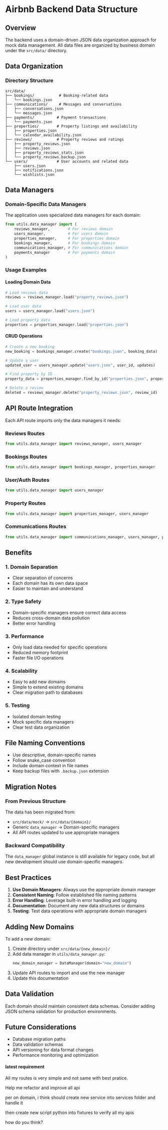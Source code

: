 # Airbnb Backend Data Structure

## Overview

The backend uses a domain-driven JSON data organization approach for mock data management. All data files are organized by business domain under the `src/data/` directory.

## Data Organization

### Directory Structure

```
src/data/
├── bookings/           # Booking-related data
│   └── bookings.json
├── communications/     # Messages and conversations
│   ├── conversations.json
│   └── messages.json
├── payments/          # Payment transactions
│   └── payments.json
├── properties/        # Property listings and availability
│   ├── properties.json
│   └── calendar_availability.json
├── reviews/           # Property reviews and ratings
│   ├── property_reviews.json
│   ├── reviews.json
│   ├── property_reviews_stats.json
│   └── property_reviews.backup.json
└── users/             # User accounts and related data
    ├── users.json
    ├── notifications.json
    └── wishlists.json
```

## Data Managers

### Domain-Specific Data Managers

The application uses specialized data managers for each domain:

```python
from utils.data_manager import (
    reviews_manager,        # For reviews domain
    users_manager,          # For users domain
    properties_manager,     # For properties domain
    bookings_manager,       # For bookings domain
    communications_manager, # For communications domain
    payments_manager        # For payments domain
)
```

### Usage Examples

#### Loading Domain Data

```python
# Load reviews data
reviews = reviews_manager.load("property_reviews.json")

# Load user data
users = users_manager.load("users.json")

# Load property data
properties = properties_manager.load("properties.json")
```

#### CRUD Operations

```python
# Create a new booking
new_booking = bookings_manager.create("bookings.json", booking_data)

# Update a user
updated_user = users_manager.update("users.json", user_id, updates)

# Find property by ID
property_data = properties_manager.find_by_id("properties.json", property_id)

# Delete a review
deleted = reviews_manager.delete("property_reviews.json", review_id)
```

## API Route Integration

Each API route imports only the data managers it needs:

### Reviews Routes

```python
from utils.data_manager import reviews_manager, users_manager
```

### Bookings Routes

```python
from utils.data_manager import bookings_manager, properties_manager
```

### User/Auth Routes

```python
from utils.data_manager import users_manager
```

### Property Routes

```python
from utils.data_manager import properties_manager, users_manager
```

### Communications Routes

```python
from utils.data_manager import communications_manager, users_manager, properties_manager
```

## Benefits

### 1. **Domain Separation**

- Clear separation of concerns
- Each domain has its own data space
- Easier to maintain and understand

### 2. **Type Safety**

- Domain-specific managers ensure correct data access
- Reduces cross-domain data pollution
- Better error handling

### 3. **Performance**

- Only load data needed for specific operations
- Reduced memory footprint
- Faster file I/O operations

### 4. **Scalability**

- Easy to add new domains
- Simple to extend existing domains
- Clear migration path to databases

### 5. **Testing**

- Isolated domain testing
- Mock specific data managers
- Clear test data organization

## File Naming Conventions

- Use descriptive, domain-specific names
- Follow snake_case convention
- Include domain context in file names
- Keep backup files with `.backup.json` extension

## Migration Notes

### From Previous Structure

The data has been migrated from:

- `src/data/mock/` → `src/data/{domain}/`
- Generic `data_manager` → Domain-specific managers
- All API routes updated to use appropriate managers

### Backward Compatibility

The `data_manager` global instance is still available for legacy code, but all new development should use domain-specific managers.

## Best Practices

1. **Use Domain Managers**: Always use the appropriate domain manager
2. **Consistent Naming**: Follow established file naming patterns
3. **Error Handling**: Leverage built-in error handling and logging
4. **Documentation**: Document any new data structures or domains
5. **Testing**: Test data operations with appropriate domain managers

## Adding New Domains

To add a new domain:

1. Create directory under `src/data/{new_domain}/`
2. Add data manager in `utils/data_manager.py`:
   ```python
   new_domain_manager = DataManager(domain="new_domain")
   ```
3. Update API routes to import and use the new manager
4. Update this documentation

## Data Validation

Each domain should maintain consistent data schemas. Consider adding JSON schema validation for production environments.

## Future Considerations

- Database migration paths
- Data validation schemas
- API versioning for data format changes
- Performance monitoring and optimization

#### latest requirement

All my routes is very simple and not same with best pratice.

Help me refactor and improve all api

per on domain, i think should create new service into services folder and handle it

then create new script python into fixtures to verify all my apis

how do you think?
